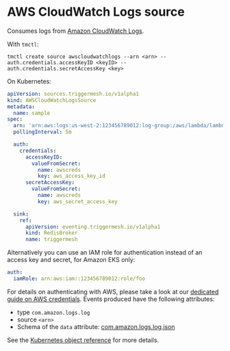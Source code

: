 # AWS CloudWatch Logs source

Consumes logs from [Amazon CloudWatch Logs](https://docs.aws.amazon.com/AmazonCloudWatch/latest/logs/WhatIsCloudWatchLogs.html).

With `tmctl`:

```
tmctl create source awscloudwatchlogs --arn <arn> --auth.credentials.accessKeyID <keyID> --auth.credentials.secretAccessKey <key>
```

On Kubernetes:

```yaml
apiVersion: sources.triggermesh.io/v1alpha1
kind: AWSCloudWatchLogsSource
metadata:
  name: sample
spec:
  arn: 'arn:aws:logs:us-west-2:123456789012:log-group:/aws/lambda/lambdadumper:*'
  pollingInterval: 5m

  auth:
    credentials:
      accessKeyID:
        valueFromSecret:
          name: awscreds
          key: aws_access_key_id
      secretAccessKey:
        valueFromSecret:
          name: awscreds
          key: aws_secret_access_key

  sink:
    ref:
      apiVersion: eventing.triggermesh.io/v1alpha1
      kind: RedisBroker
      name: triggermesh
```

Alternatively you can use an IAM role for authentication instead of an access key and secret, for Amazon EKS only:

```yaml
auth:
  iamRole: arn:aws:iam::123456789012:role/foo
```

For details on authenticating with AWS, please take a look at our [dedicated guide on AWS credentials](../guides/credentials/awscredentials.md).
Events produced have the following attributes:

* type `com.amazon.logs.log`
* source `<arn>`
* Schema of the `data` attribute: [com.amazon.logs.log.json](https://raw.githubusercontent.com/triggermesh/triggermesh/main/schemas/com.amazon.logs.log.json)

See the [Kubernetes object reference](../../reference/sources/#sources.triggermesh.io/v1alpha1.AWSCloudWatchLogsSource) for more details.
